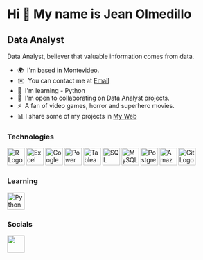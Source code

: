 Hi 👋 My name is Jean Olmedillo
===============================

Data Analyst
------------

Data Analyst, believer that valuable information comes from data.

* 🌍  I'm based in Montevideo.
* ✉️  You can contact me at [Email](mailto:jeanolmedillo@outlook.com)
* 🧠  I'm learning - Python
* 🤝  I'm open to collaborating on Data Analyst projects.
* ⚡  A fan of video games, horror and superhero movies.
* 📊  I share some of my projects in <a href="https://www.jmofuture.com/proyectos" target="_blank" rel="noopener">My Web</a>

### Technologies

<p align="left">
<img src = "https://user-images.githubusercontent.com/78714438/185481621-8c784799-365d-4c1f-a467-d02632b8572a.svg" width = 40px heigth = 40px alt = "R Logo" title = "R">
<img src = "https://user-images.githubusercontent.com/78714438/185477230-35d88297-8468-4098-adc9-be23b5f10f5a.svg" width = 40px heigth = 40px alt = "Excel Logo" title = "Excel">
<img src = "https://user-images.githubusercontent.com/78714438/185485499-9289be08-b6f1-444b-bcdf-e43e7bc01fec.svg" width = 40px heigth = 40px alt = "Google Sheet Logo" title = "Google Sheet">
<img src = "https://user-images.githubusercontent.com/78714438/185477857-65ec93d8-5bcb-4f6a-941e-ddb5ac30b318.svg" width = 40px heigth = 40px alt = "Power Bi Logo" title = "Power BI">
<img src = "https://user-images.githubusercontent.com/78714438/185478048-0da2380f-4d54-4164-b1bb-05ff0abdeb9b.svg" width = 40px heigth = 40px alt = "Tableau Logo" title = "Tableau">
<img src = "https://user-images.githubusercontent.com/78714438/185521614-932f07f0-eeb6-4d80-b2c5-764453a3647a.svg" width = 40px heigth = 40px alt = "SQL Server Logo" title = "SQL Server">
<img src = "https://github.com/Jmofuture/Jmofuture/assets/78714438/550d13b1-f44b-4884-aeb3-f2b45c820042.png" width = 40px heigth = 40px alt = "MySQL Logo" title = "MySQL">
<img src = "https://github.com/Jmofuture/Jmofuture/assets/78714438/2ca9dcac-e3fb-4c9a-8ed2-0e54c1c11fbb.png" width = 40px heigth = 40px alt = "Postgresql Logo" title = "Postgresql">
 <img src = "https://github.com/Jmofuture/Jmofuture/assets/78714438/ed4b9360-4acb-4102-87e3-0fb43b2ad3d9.svg" width = 40px heigth = 40px alt = "Amazon RedShift Logo" title = "Amazon RedShift">
 <img src = "https://user-images.githubusercontent.com/78714438/186014971-964e41e9-764e-47a2-a6f2-f4e99d2394b0.svg" width = 40px heigth = 40px alt = "Git Logo" title = "Git">
</p>





### Learning

<p align="left">
<img src = "https://github.com/Jmofuture/Jmofuture/assets/78714438/3340685e-5ad1-4e9b-9795-bfe426af7b80.svg" width = 40px heigth = 40px alt = "Python Logo" title = "Python">



### Socials

<p align="left"> 
<a href="https://www.linkedin.com/in/jeanolmedillo/" target="_blank" rel="noreferrer"><img src="https://user-images.githubusercontent.com/78714438/185482011-a4e74434-058d-4353-80ef-e281ca2f6754.svg" width="40" height="40"/></a>
</p>



